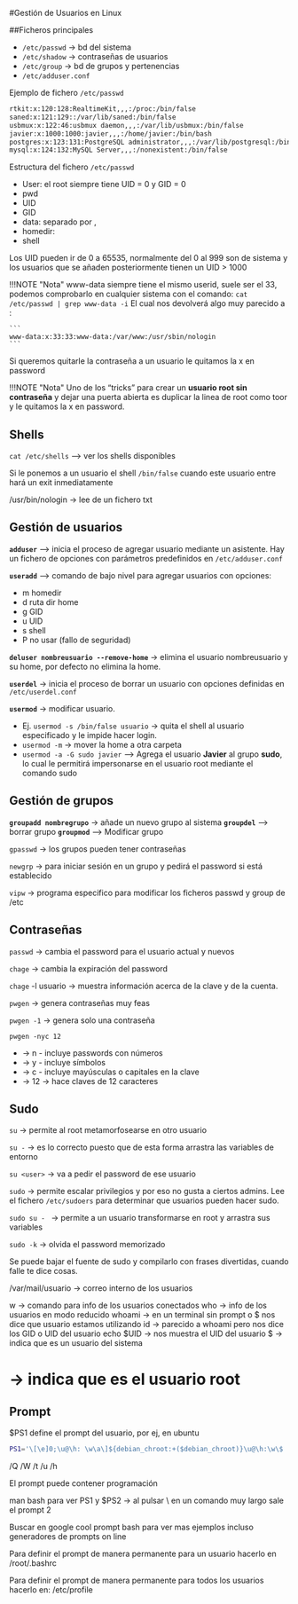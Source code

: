 #Gestión de Usuarios en Linux

##Ficheros principales
* `/etc/passwd` → bd del sistema
* `/etc/shadow` → contraseñas de usuarios
* `/etc/group` → bd  de grupos y pertenencias
* `/etc/adduser.conf`

Ejemplo de fichero `/etc/passwd`

``` bash
rtkit:x:120:128:RealtimeKit,,,:/proc:/bin/false
saned:x:121:129::/var/lib/saned:/bin/false
usbmux:x:122:46:usbmux daemon,,,:/var/lib/usbmux:/bin/false
javier:x:1000:1000:javier,,,:/home/javier:/bin/bash
postgres:x:123:131:PostgreSQL administrator,,,:/var/lib/postgresql:/bin/bash
mysql:x:124:132:MySQL Server,,,:/nonexistent:/bin/false
```

Estructura del fichero `/etc/passwd`

- User: el root siempre tiene UID = 0 y GID = 0
- pwd
- UID
- GID
- data: separado por ,
- homedir:
- shell


Los UID pueden ir de 0 a 65535, normalmente del 0 al 999 son de sistema y los usuarios que se añaden posteriormente tienen un UID > 1000

!!!NOTE "Nota"
    www-data siempre tiene el mismo userid, suele ser el 33, podemos comprobarlo en cualquier sistema con el comando:
    ```
    cat /etc/passwd | grep www-data -i
    ```
    El cual nos devolverá algo muy parecido a :

    ```
    www-data:x:33:33:www-data:/var/www:/usr/sbin/nologin
    ```

Si queremos quitarle la contraseña a un usuario le quitamos la x en password

!!!NOTE "Nota"
    Uno de los “tricks” para crear un **usuario root sin contraseña** y dejar una puerta abierta es duplicar la linea de root como toor y le quitamos la x en password.

## Shells

`cat /etc/shells` --> ver los shells disponibles

Si le ponemos a un usuario el shell `/bin/false` cuando este usuario entre hará un exit inmediatamente

/usr/bin/nologin → lee de un fichero txt

## Gestión de usuarios

**`adduser`** --> inicia el proceso de agregar usuario mediante un asistente. Hay un fichero de opciones con parámetros predefinidos en `/etc/adduser.conf`

**`useradd`** --> comando de bajo nivel para agregar usuarios con opciones:

- m homedir
- d ruta dir home
- g GID
- u UID
- s shell
- P no usar (fallo de seguridad)

**`deluser nombreusuario --remove-home`** → elimina el usuario nombreusuario y su home, por defecto no elimina la home.

**`userdel`** → inicia el proceso de borrar un usuario con opciones definidas en `/etc/userdel.conf`

**`usermod`** → modificar usuario. 

*  Ej. `usermod -s /bin/false usuario` → quita el shell al usuario especificado y le impide hacer login. 
*  `usermod -m` → mover la home a otra carpeta
*  `usermod -a -G sudo javier` --> Agrega el usuario **Javier** al grupo **sudo**, lo cual le permitirá impersonarse en el usuario root mediante el comando sudo

    
## Gestión de grupos

**`groupadd nombregrupo`** → añade un nuevo grupo al sistema
**`groupdel`** --> borrar grupo
**`groupmod`** --> Modificar grupo

`gpasswd` → los grupos pueden tener contraseñas

`newgrp` → para iniciar sesión en un grupo y pedirá el password si está establecido

`vipw` → programa especifico para modificar los ficheros passwd y group de /etc

## Contraseñas
`passwd` → cambia el password para el usuario actual y nuevos

`chage` → cambia la expiración del password

`chage` -l usuario → muestra información acerca de la clave y de la cuenta.

`pwgen` → genera contraseñas muy feas

`pwgen -1`  → genera solo una contraseña

`pwgen -nyc 12 `  

- → n - incluye passwords con números
- → y - incluye símbolos
- → c - incluye mayúsculas o capitales en la clave
- → 12 → hace claves de 12 caracteres

## Sudo
`su` → permite al root metamorfosearse en otro usuario

`su -` → es lo correcto puesto que de esta forma arrastra las variables de entorno

`su <user>` → va a pedir el password de ese usuario

`sudo` → permite escalar privilegios y por eso no gusta a ciertos admins. Lee el fichero `/etc/sudoers` para determinar que usuarios pueden hacer sudo.

`sudo su - ` → permite a un usuario transformarse en root y arrastra sus variables 

`sudo -k` → olvida el password memorizado

Se puede bajar el fuente de sudo y compilarlo con frases divertidas, cuando falle te dice cosas.

/var/mail/usuario → correo interno de los usuarios

w → comando para info de los usuarios conectados
who → info de los usuarios en modo reducido
whoami → en un terminal sin prompt o $ nos dice que usuario estamos utilizando
id → parecido a whoami pero nos dice los GID o UID del usuario
echo $UID → nos muestra el UID del usuario
$ -> indica que es un usuario del sistema
# -> indica que es el usuario root

## Prompt
$PS1 define el prompt del usuario, por ej, en ubuntu
``` bash
PS1='\[\e]0;\u@\h: \w\a\]${debian_chroot:+($debian_chroot)}\u@\h:\w\$ '
```
/Q /W /t /u /h

El prompt puede contener programación

man bash para ver PS1 y \$PS2 → al pulsar \ en un comando muy largo sale el prompt 2

Buscar en google cool prompt bash para ver mas ejemplos incluso generadores de prompts on line

Para definir el prompt de manera permanente para un usuario hacerlo en /root/.bashrc

Para definir el prompt de manera permanente para todos los usuarios hacerlo en: /etc/profile
